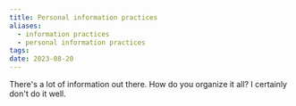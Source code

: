 ```yaml
---
title: Personal information practices
aliases:
  - information practices
  - personal information practices
tags: 
date: 2023-08-20
---
```


There's a lot of information out there. How do you organize it all? I certainly don't do it well.